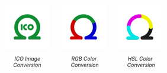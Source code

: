 
<br>

<div align = center>

[<img
    width = 120
    src = 'https://raw.githubusercontent.com/OmegaTools/ICO/main/Assets/Logo.png'
/>][ICO]      
[<img
    width = 120
    src = 'https://raw.githubusercontent.com/OmegaTools/RGB/main/Assets/Logo.png'
/>][RGB]      
[<img
    width = 120
    src = 'https://raw.githubusercontent.com/OmegaTools/HSL/main/Assets/Logo.png'
/>][HSL]

*ICO Image*                        *RGB Color*                        *HSL Color*<br>
 *Conversion*                       *Conversion*                      *Conversion*

</div>

<br>


<!----------------------------------------------------------------------------->

[ICO]: https://github.com/OmegaTools/ICO
[RGB]: https://github.com/OmegaTools/RGB
[HSL]: https://github.com/OmegaTools/HSL
